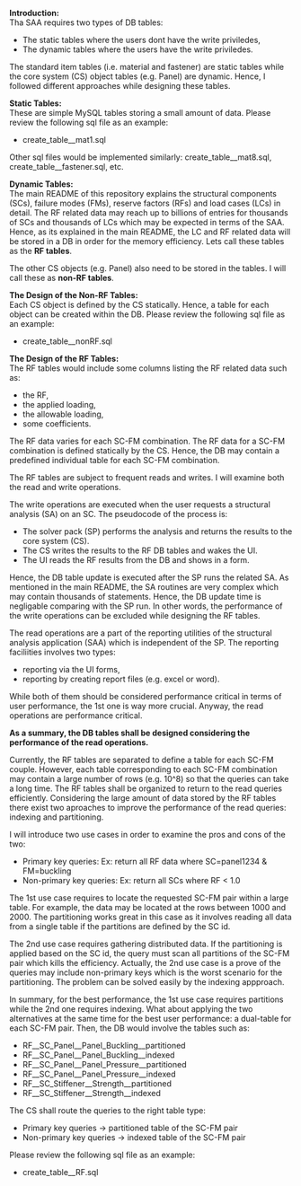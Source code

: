 **Introduction:**\
Tha SAA requires two types of DB tables:
- The static tables where the users dont have the write priviledes,
- The dynamic tables where the users have the write priviledes.

The standard item tables (i.e. material and fastener) are static tables
while the core system (CS) object tables (e.g. Panel) are dynamic.
Hence, I followed different approaches while designing these tables.

**Static Tables:**\
These are simple MySQL tables storing a small amount of data.
Please review the following sql file as an example:
- create_table__mat1.sql

Other sql files would be implemented similarly: create_table__mat8.sql, create_table__fastener.sql, etc.

**Dynamic Tables:**\
The main README of this repository explains the structural components (SCs), failure modes (FMs), reserve factors (RFs) and load cases (LCs) in detail.
The RF related data may reach up to billions of entries for thousands of SCs and thousands of LCs which may be expected in terms of the SAA.
Hence, as its explained in the main README, the LC and RF related data will be stored in a DB in order for the memory efficiency.
Lets call these tables as the **RF tables**.

The other CS objects (e.g. Panel) also need to be stored in the tables.
I will call these as **non-RF tables**.

**The Design of the Non-RF Tables:**\
Each CS object is defined by the CS statically.
Hence, a table for each object can be created within the DB.
Please review the following sql file as an example:
- create_table__nonRF.sql

**The Design of the RF Tables:**\
The RF tables would include some columns listing the RF related data such as:
- the RF,
- the applied loading,
- the allowable loading,
- some coefficients.

The RF data varies for each SC-FM combination.
The RF data for a SC-FM combination is defined statically by the CS.
Hence, the DB may contain a predefined individual table for each SC-FM combination.

The RF tables are subject to frequent reads and writes.
I will examine both the read and write operations.

The write operations are executed when the user requests a structural analysis (SA) on an SC.
The pseudocode of the process is:
- The solver pack (SP) performs the analysis and returns the results to the core system (CS).
- The CS writes the results to the RF DB tables and wakes the UI.
- The UI reads the RF results from the DB and shows in a form.

Hence, the DB table update is executed after the SP runs the related SA.
As mentioned in the main README, the SA routines are very complex which may contain thousands of statements.
Hence, the DB update time is negligable comparing with the SP run.
In other words, the performance of the write operations can be excluded while designing the RF tables.

The read operations are a part of the reporting utilities of the structural analysis application (SAA)
which is independent of the SP.
The reporting faciliities involves two types:
- reporting via the UI forms,
- reporting by creating report files (e.g. excel or word).

While both of them should be considered performance critical in terms of user performance,
the 1st one is way more crucial.
Anyway, the read operations are performance critical.

**As a summary, the DB tables shall be designed considering the performance of the read operations.**

Currently, the RF tables are separated to define a table for each SC-FM couple.
However, each table corresponding to each SC-FM combination may contain a large number of rows (e.g. 10^8)
so that the queries can take a long time.
The RF tables shall be organized to return to the read queries efficiently.
Considering the large amount of data stored by the RF tables
there exist two aproaches to improve the performance of the read queries: indexing and partitioning.

I will introduce two use cases in order to examine the pros and cons of the two:
- Primary key queries: Ex: return all RF data where SC=panel1234 & FM=buckling
- Non-primary key queries: Ex: return all SCs where RF < 1.0

The 1st use case requires to locate the requested SC-FM pair within a large table.
For example, the data may be located at the rows between 1000 and 2000.
The partitioning works great in this case as it involves reading all data from a single table
if the partitions are defined by the SC id.

The 2nd use case requires gathering distributed data.
If the partitioning is applied based on the SC id,
the query must scan all partitions of the SC-FM pair
which kills the efficiency.
Actually, the 2nd use case is a prove of the queries may include non-primary keys
which is the worst scenario for the partitioning.
The problem can be solved easily by the indexing appproach.

In summary, for the best performance, the 1st use case requires partitions while the 2nd one requires indexing.
What about applying the two alternatives at the same time for the best user performance: a dual-table for each SC-FM pair.
Then, the DB would involve the tables such as:
- RF__SC_Panel__Panel_Buckling__partitioned
- RF__SC_Panel__Panel_Buckling__indexed
- RF__SC_Panel__Panel_Pressure__partitioned
- RF__SC_Panel__Panel_Pressure__indexed
- RF__SC_Stiffener__Strength__partitioned
- RF__SC_Stiffener__Strength__indexed

The CS shall route the queries to the right table type:
- Primary key queries -> partitioned table of the SC-FM pair
- Non-primary key queries -> indexed table of the SC-FM pair

Please review the following sql file as an example:
- create_table__RF.sql
